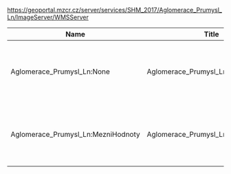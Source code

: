 https://geoportal.mzcr.cz/server/services/SHM_2017/Aglomerace_Prumysl_Ln/ImageServer/WMSServer

|Name|Title|Abstract|
|--|--|--|
|Aglomerace_Prumysl_Ln:None|Aglomerace_Prumysl_Ln|Hlukový ukazatel Ln pro průmysl v aglomeracích v 5dB pásmech|
|Aglomerace_Prumysl_Ln:MezniHodnoty|Aglomerace_Prumysl_Ln:MezniHodnoty|Mezní hodnoty hlukového ukazatele Ln pro průmysl v aglomeracích|
